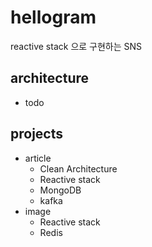 # hellogram
reactive stack 으로 구현하는 SNS

## architecture
- todo

## projects
- article
  - Clean Architecture
  - Reactive stack
  - MongoDB
  - kafka
- image
  - Reactive stack
  - Redis


